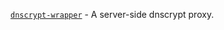 [`dnscrypt-wrapper`][1] - A server-side dnscrypt proxy.

[1]: https://github.com/Cofyc/dnscrypt-wrapper
